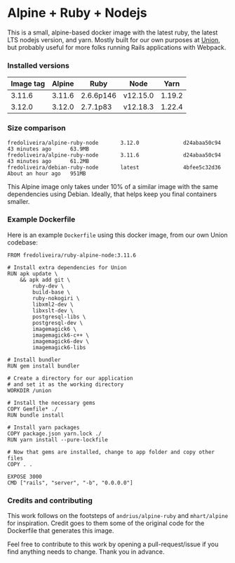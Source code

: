 # Alpine + Ruby + Nodejs

This is a small, alpine-based docker image with the latest ruby, the latest LTS nodejs version, and yarn. Mostly built for our own purposes at [Union](https://union.vc), but probably useful for more folks running Rails applications with Webpack.

### Installed versions

| Image tag | Alpine | Ruby      | Node     | Yarn   |
| --------- | ------ | --------- | -------- | ------ |
| 3.11.6    | 3.11.6 | 2.6.6p146 | v12.15.0 | 1.19.2 |
| 3.12.0    | 3.12.0 | 2.7.1p83  | v12.18.3 | 1.22.4 |

### Size comparison

```
fredoliveira/alpine-ruby-node       3.12.0              d24abaa50c94        43 minutes ago      63.9MB
fredoliveira/alpine-ruby-node       3.11.6              d24abaa50c94        43 minutes ago      61.2MB
fredoliveira/debian-ruby-node       latest              4bfee5c32d36        About an hour ago   951MB
```

This Alpine image only takes under 10% of a similar image with the same dependencies using Debian. Ideally, that helps keep you final containers smaller.

### Example Dockerfile

Here is an example `Dockerfile` using this docker image, from our own Union codebase:

```
FROM fredoliveira/ruby-alpine-node:3.11.6

# Install extra dependencies for Union
RUN apk update \
    && apk add git \
        ruby-dev \
        build-base \
        ruby-nokogiri \
        libxml2-dev \
        libxslt-dev \
        postgresql-libs \
        postgresql-dev \
        imagemagick6 \
        imagemagick6-c++ \
        imagemagick6-dev \
        imagemagick6-libs

# Install bundler
RUN gem install bundler

# Create a directory for our application
# and set it as the working directory
WORKDIR /union

# Install the necessary gems
COPY Gemfile* ./
RUN bundle install

# Install yarn packages
COPY package.json yarn.lock ./
RUN yarn install --pure-lockfile

# Now that gems are installed, change to app folder and copy other files
COPY . .

EXPOSE 3000
CMD ["rails", "server", "-b", "0.0.0.0"]

```

### Credits and contributing

This work follows on the footsteps of `andrius/alpine-ruby` and `mhart/alpine` for inspiration. Credit goes to them some of the original code for the Dockerfile that generates this image.

Feel free to contribute to this work by opening a pull-request/issue if you find anything needs to change. Thank you in advance.

